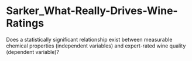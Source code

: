 # Sarker_What-Really-Drives-Wine-Ratings
Does a statistically significant relationship exist between measurable chemical properties (independent variables) and expert-rated wine quality (dependent variable)?
